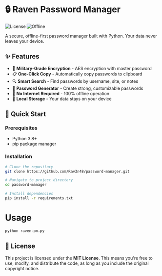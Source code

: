 # 🔒 Raven Password Manager

![License](https://img.shields.io/badge/License-MIT-yellow)
![Offline](https://img.shields.io/badge/Privacy-100%25%20Offline-red)

A secure, offline-first password manager built with Python. Your data never leaves your device.


## ✨ Features

- 🔐 **Military-Grade Encryption** - AES encryption with master password
- 📋 **One-Click Copy** - Automatically copy passwords to clipboard
- 🔍 **Smart Search** - Find passwords by username, site, or notes
- 🎨 **Password Generator** - Create strong, customizable passwords
- 🚫 **No Internet Required** - 100% offline operation
- 💾 **Local Storage** - Your data stays on your device

## 🚀 Quick Start

### Prerequisites
- Python 3.8+
- pip package manager

### Installation
```bash
# Clone the repository
git clone https://github.com/Rav3n48/password-manager.git

# Navigate to project directory
cd password-manager

# Install dependencies
pip install -r requirements.txt
```

# Usage
```bash
python raven-pm.py
```

## 📜 License

This project is licensed under the **MIT License**. This means you're free to use, modify, and distribute the code, as long as you include the original copyright notice.
